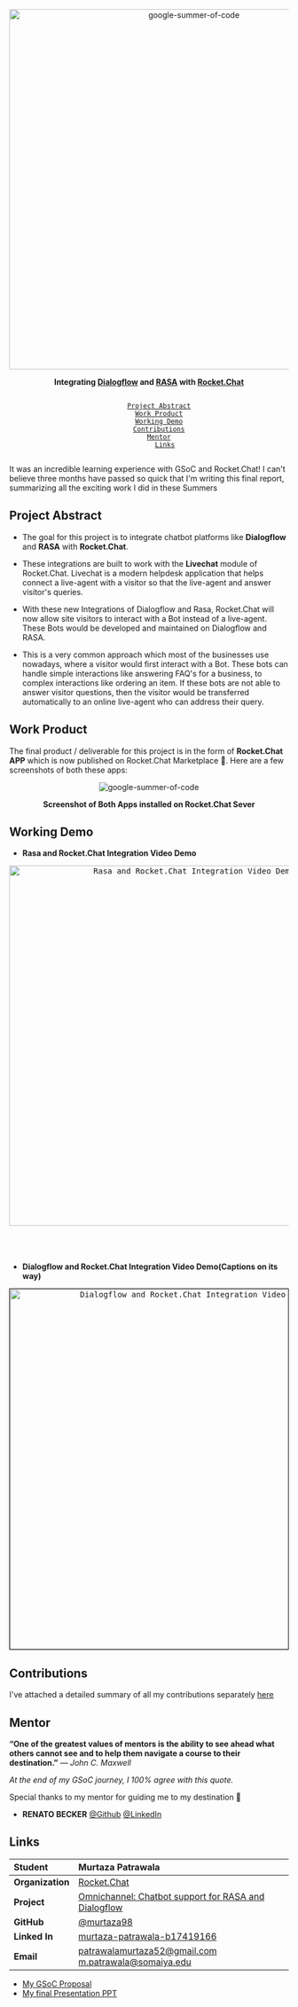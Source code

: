 <div align="center">
    <a href="https://summerofcode.withgoogle.com/projects/#6134609332404224"><img src="https://i.imgur.com/Fl0y98b.png" width="650" alt="google-summer-of-code"></a>
    <br>
    <b> 
        <p>
        Integrating <a href="https://cloud.google.com/dialogflow">Dialogflow</a> and <a href="https://rasa.com/">RASA</a> with <a href="https://rocket.chat/">Rocket.Chat</a>
        </p>
    </b>
</div>

<p align="center">
    <code> 
        <a href="#project-abstract">Project Abstract</a>&nbsp;&nbsp;&nbsp;
        <a href="#work-product">Work Product</a>&nbsp;&nbsp;&nbsp;
        <a href="#working-demo">Working Demo</a>&nbsp;&nbsp;&nbsp;
        <a href="#contributions">Contributions</a>&nbsp;&nbsp;&nbsp;
        <a href="#mentor">Mentor</a>&nbsp;&nbsp;&nbsp;
        <a href="#links">Links</a>
    </code>
</p>

It was an incredible learning experience with GSoC and Rocket.Chat! I can't believe three months have passed so quick that I'm writing this final report, summarizing all the exciting work I did in these Summers

## Project Abstract

+ The goal for this project is to integrate chatbot platforms like **Dialogflow** and **RASA** with **Rocket.Chat**.

+ These integrations are built to work with the **Livechat** module of Rocket.Chat. Livechat is a modern helpdesk application that helps connect a live-agent with a visitor so that the live-agent and answer visitor's queries.

+ With these new Integrations of Dialogflow and Rasa, Rocket.Chat will now allow site visitors to interact with a Bot instead of a live-agent. These Bots would be developed and maintained on Dialogflow and RASA.

+ This is a very common approach which most of the businesses use nowadays, where a visitor would first interact with a Bot. These bots can handle simple interactions like answering FAQ's for a business, to complex interactions like ordering an item. If these bots are not able to answer visitor questions, then the visitor would be transferred automatically to an online live-agent who can address their query.


## Work Product

The final product / deliverable for this project is in the form of **Rocket.Chat APP** which is now published on Rocket.Chat Marketplace 🚀. Here are a few screenshots of both these apps:

<div align="center">
    <img src="https://i.imgur.com/cxG00zo.png" alt="google-summer-of-code">
    <br>
    <b> 
        <p>
        Screenshot of Both Apps installed on Rocket.Chat Sever
        </p>
    </b>
</div>


## Working Demo

- **Rasa and Rocket.Chat Integration Video Demo**

<kbd>
    <div align="center">
        <a href="https://youtu.be/ni38OV23J2U"><img src="https://img.youtube.com/vi/ni38OV23J2U/maxresdefault.jpg" width="650" alt="Rasa and Rocket.Chat Integration Video Demo"></a>
    </div>
</kbd>

<br/>
<br/>
<br/>

- **Dialogflow and Rocket.Chat Integration Video Demo(Captions on its way)**

<kbd>
    <div align="center" style="border:1px solid black;">
        <a href="https://youtu.be/rZjvxS48RUM"><img src="https://img.youtube.com/vi/rZjvxS48RUM/maxresdefault.jpg" width="650" alt="Dialogflow and Rocket.Chat Integration Video Demo"></a>
    </div>
</kbd>


## Contributions

I've attached a detailed summary of all my contributions separately [here](./Contributions.md)

## Mentor

**“One of the greatest values of mentors is the ability to see ahead what others cannot see and to help them navigate a course to their destination.”** *— John C. Maxwell*

*At the end of my GSoC journey, I 100% agree with this quote.* 

Special thanks to my mentor for guiding me to my destination 🙏

- **RENATO BECKER** [@Github](https://github.com/renatobecker) [@LinkedIn](https://www.linkedin.com/in/renatobecker/)


## Links

| **Student** | Murtaza Patrawala |
|:--------------------|:-------------------|
| **Organization** | [Rocket.Chat](https://rocket.chat/) |
| **Project** | [Omnichannel: Chatbot support for RASA and Dialogflow](https://summerofcode.withgoogle.com/projects/#6134609332404224) |
| **GitHub** | [@murtaza98](https://github.com/murtaza98) |
| **Linked In** | [murtaza-patrawala-b17419166](https://www.linkedin.com/in/murtaza-patrawala-b17419166) |
| **Email** | <a href="mailto:patrawalamurtaza52@gmail.com">patrawalamurtaza52@gmail.com</a> </br> <a href="mailto:m.patrawala@somaiya.edu">m.patrawala@somaiya.edu</a> |


- [My GSoC Proposal](https://docs.google.com/document/d/1sMoHVFK7bih6XIKlEb7X6QJoZ0wQXImkqwJqg4VKxpI/edit?usp=sharing)
- [My final Presentation PPT](https://docs.google.com/presentation/d/1g4TPIJd3OPtIU5hnx6KogI2CeuSg1-GiDzI2wJ2YjK0/edit?usp=sharing)

